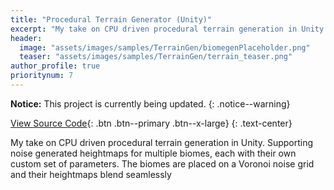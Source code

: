 ```yaml
---
title: "Procedural Terrain Generator (Unity)"
excerpt: "My take on CPU driven procedural terrain generation in Unity. Supporting noise generated heightmaps for multiple biomes, each with their own custom set of parameters. The biomes are placed on a Voronoi noise grid and their heightmaps blend seamlessly"
header:
  image: "assets/images/samples/TerrainGen/biomegenPlaceholder.png"
  teaser: "assets/images/samples/TerrainGen/terrain_teaser.png"
author_profile: true
prioritynum: 7
---
```

**Notice:** This project is currently being updated.
{: .notice--warning}

[View Source Code](https://github.com/Otaviopeixoto1/Project-Howl/tree/main/Assets/TerrainRenderer){: .btn .btn--primary .btn--x-large}
{: .text-center}


<p>My take on CPU driven procedural terrain generation in Unity. Supporting noise generated heightmaps for multiple biomes, each with their own custom set of parameters. The biomes are placed on a Voronoi noise grid and their heightmaps blend seamlessly</p>
